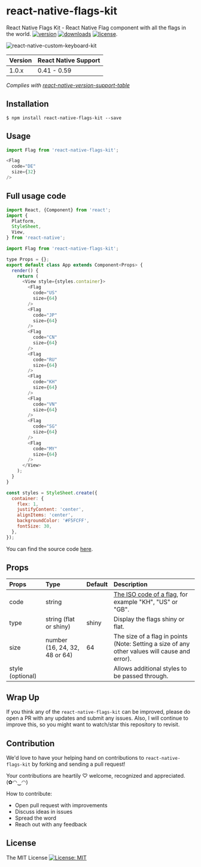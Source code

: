 # react-native-flags-kit

React Native Flags Kit - React Native Flag component with all the flags in the world. [![version](https://img.shields.io/npm/v/react-native-flags-kit.svg?style=flat-square)](https://www.npmjs.com/package/react-native-flags-kit) [![downloads](https://img.shields.io/npm/dm/react-native-flags-kit.svg?style=flat-square)](https://www.npmjs.com/package/react-native-flags-kit) [![license](https://img.shields.io/github/license/mashape/apistatus.svg?style=flat-square)](http://opensource.org/licenses/MIT).

![react-native-custom-keyboard-kit](./react-native-flags-kit.png)

| Version | React Native Support |
|---|---|
| 1.0.x | 0.41 - 0.59 |

*Complies with [react-native-version-support-table](https://github.com/dangnelson/react-native-version-support-table)*

## Installation

`$ npm install react-native-flags-kit --save`

## Usage

```javascript
import Flag from 'react-native-flags-kit';

<Flag
  code="DE"
  size={32}
/>
```

## Full usage code

```javascript
import React, {Component} from 'react';
import {
  Platform,
  StyleSheet,
  View,
} from 'react-native';

import Flag from 'react-native-flags-kit';

type Props = {};
export default class App extends Component<Props> {
  render() {
    return (
      <View style={styles.container}>
        <Flag
          code="US"
          size={64}
        />
        <Flag
          code="JP"
          size={64}
        />
        <Flag
          code="CN"
          size={64}
        />
        <Flag
          code="RU"
          size={64}
        />
        <Flag
          code="KH"
          size={64}
        />
        <Flag
          code="VN"
          size={64}
        />
        <Flag
          code="SG"
          size={64}
        />
        <Flag
          code="MY"
          size={64}
        />
      </View>
    );
  }
}

const styles = StyleSheet.create({
  container: {
    flex: 1,
    justifyContent: 'center',
    alignItems: 'center',
    backgroundColor: '#F5FCFF',
    fontSize: 30,
  },
});
```

You can find the source code [here](./examples/FlagsKitBasic).

## Props

| Props | Type | Default | Description |
|:----------|:----------|:----------|:----------|
| code | string | | [The ISO code of a flag](https://www.translatorscafe.com/cafe/ISO-3166-Country-Codes.htm), for example "KH", "US" or "GB". |
| type | string (flat or shiny) | shiny | Display the flags shiny or flat. |
| size | number (16, 24, 32, 48 or 64) | 64 | The size of a flag in points (Note: Setting a size of any other values will cause and error). |
| style (optional) |  |  | Allows additional styles to be passed through. |

## Wrap Up

If you think any of the `react-native-flags-kit` can be improved, please do open a PR with any updates and submit any issues. Also, I will continue to improve this, so you might want to watch/star this repository to revisit.

## Contribution

We'd love to have your helping hand on contributions to `react-native-flags-kit` by forking and sending a pull request!

Your contributions are heartily ♡ welcome, recognized and appreciated. (✿◠‿◠)

How to contribute:

- Open pull request with improvements
- Discuss ideas in issues
- Spread the word
- Reach out with any feedback

## License

The MIT License [![License: MIT](https://img.shields.io/badge/License-MIT-yellow.svg)](https://opensource.org/licenses/MIT)
